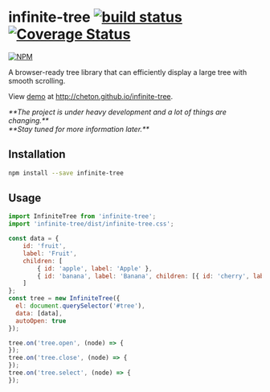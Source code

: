 # infinite-tree [![build status](https://travis-ci.org/cheton/infinite-tree.svg?branch=master)](https://travis-ci.org/cheton/infinite-tree) [![Coverage Status](https://coveralls.io/repos/cheton/infinite-tree/badge.svg)](https://coveralls.io/r/cheton/infinite-tree)
[![NPM](https://nodei.co/npm/infinite-tree.png?downloads=true&stars=true)](https://nodei.co/npm/infinite-tree/)

A browser-ready tree library that can efficiently display a large tree with smooth scrolling.

View [demo](http://cheton.github.io/infinite-tree) at http://cheton.github.io/infinite-tree.

<i>
**The project is under heavy development and a lot of things are changing.**<br>
**Stay tuned for more information later.**
</i>

## Installation
```bash
npm install --save infinite-tree
```

## Usage
```js
import InfiniteTree from 'infinite-tree';
import 'infinite-tree/dist/infinite-tree.css';

const data = {
    id: 'fruit',
    label: 'Fruit',
    children: [
        { id: 'apple', label: 'Apple' },
        { id: 'banana', label: 'Banana', children: [{ id: 'cherry', label: 'Cherry' }] }
    ]
};
const tree = new InfiniteTree({
  el: document.querySelector('#tree'),
  data: [data],
  autoOpen: true
});

tree.on('tree.open', (node) => {
});
tree.on('tree.close', (node) => {
});
tree.on('tree.select', (node) => {
});
```
